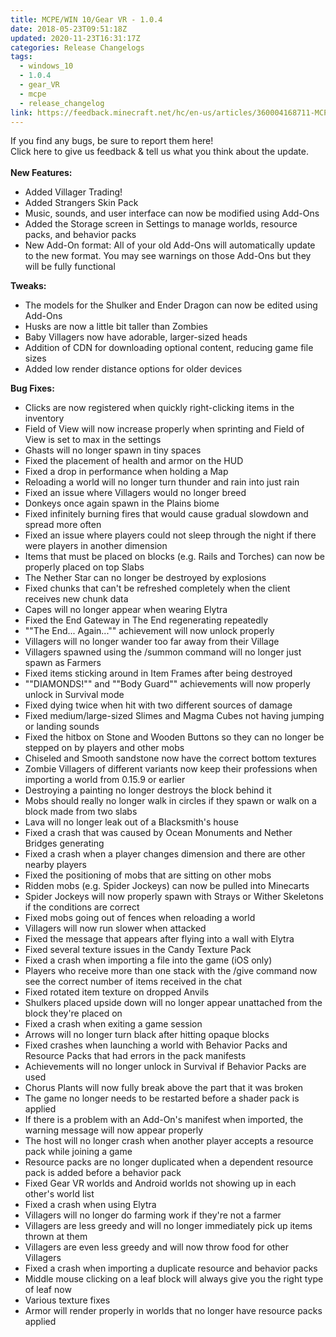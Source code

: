 ```yaml
---
title: MCPE/WIN 10/Gear VR - 1.0.4
date: 2018-05-23T09:51:18Z
updated: 2020-11-23T16:31:17Z
categories: Release Changelogs
tags:
  - windows_10
  - 1.0.4
  - gear_VR
  - mcpe
  - release_changelog
link: https://feedback.minecraft.net/hc/en-us/articles/360004168711-MCPE-WIN-10-Gear-VR-1-0-4
---
```


If you find any bugs, be sure to report them here!\
Click here to give us feedback & tell us what you think about the update.\
\
**New Features:**

-   Added Villager Trading!
-   Added Strangers Skin Pack
-   Music, sounds, and user interface can now be modified using Add-Ons
-   Added the Storage screen in Settings to manage worlds, resource packs, and behavior packs
-   New Add-On format: All of your old Add-Ons will automatically update to the new format. You may see warnings on those Add-Ons but they will be fully functional

**Tweaks:**

-   The models for the Shulker and Ender Dragon can now be edited using Add-Ons
-   Husks are now a little bit taller than Zombies
-   Baby Villagers now have adorable, larger-sized heads
-   Addition of CDN for downloading optional content, reducing game file sizes
-   Added low render distance options for older devices

**Bug Fixes:**

-   Clicks are now registered when quickly right-clicking items in the inventory
-   Field of View will now increase properly when sprinting and Field of View is set to max in the settings
-   Ghasts will no longer spawn in tiny spaces
-   Fixed the placement of health and armor on the HUD
-   Fixed a drop in performance when holding a Map
-   Reloading a world will no longer turn thunder and rain into just rain
-   Fixed an issue where Villagers would no longer breed
-   Donkeys once again spawn in the Plains biome
-   Fixed infinitely burning fires that would cause gradual slowdown and spread more often
-   Fixed an issue where players could not sleep through the night if there were players in another dimension
-   Items that must be placed on blocks (e.g. Rails and Torches) can now be properly placed on top Slabs
-   The Nether Star can no longer be destroyed by explosions
-   Fixed chunks that can\'t be refreshed completely when the client receives new chunk data
-   Capes will no longer appear when wearing Elytra
-   Fixed the End Gateway in The End regenerating repeatedly
-   \"\"The End... Again...\"\" achievement will now unlock properly
-   Villagers will no longer wander too far away from their Village
-   Villagers spawned using the /summon command will no longer just spawn as Farmers
-   Fixed items sticking around in Item Frames after being destroyed
-   \"\"DIAMONDS!\"\" and \"\"Body Guard\"\" achievements will now properly unlock in Survival mode
-   Fixed dying twice when hit with two different sources of damage
-   Fixed medium/large-sized Slimes and Magma Cubes not having jumping or landing sounds
-   Fixed the hitbox on Stone and Wooden Buttons so they can no longer be stepped on by players and other mobs
-   Chiseled and Smooth sandstone now have the correct bottom textures
-   Zombie Villagers of different variants now keep their professions when importing a world from 0.15.9 or earlier
-   Destroying a painting no longer destroys the block behind it
-   Mobs should really no longer walk in circles if they spawn or walk on a block made from two slabs
-   Lava will no longer leak out of a Blacksmith\'s house
-   Fixed a crash that was caused by Ocean Monuments and Nether Bridges generating
-   Fixed a crash when a player changes dimension and there are other nearby players
-   Fixed the positioning of mobs that are sitting on other mobs
-   Ridden mobs (e.g. Spider Jockeys) can now be pulled into Minecarts
-   Spider Jockeys will now properly spawn with Strays or Wither Skeletons if the conditions are correct
-   Fixed mobs going out of fences when reloading a world
-   Villagers will now run slower when attacked
-   Fixed the message that appears after flying into a wall with Elytra
-   Fixed several texture issues in the Candy Texture Pack
-   Fixed a crash when importing a file into the game (iOS only)
-   Players who receive more than one stack with the /give command now see the correct number of items received in the chat
-   Fixed rotated item texture on dropped Anvils
-   Shulkers placed upside down will no longer appear unattached from the block they\'re placed on
-   Fixed a crash when exiting a game session
-   Arrows will no longer turn black after hitting opaque blocks
-   Fixed crashes when launching a world with Behavior Packs and Resource Packs that had errors in the pack manifests
-   Achievements will no longer unlock in Survival if Behavior Packs are used
-   Chorus Plants will now fully break above the part that it was broken
-   The game no longer needs to be restarted before a shader pack is applied
-   If there is a problem with an Add-On\'s manifest when imported, the warning message will now appear properly
-   The host will no longer crash when another player accepts a resource pack while joining a game
-   Resource packs are no longer duplicated when a dependent resource pack is added before a behavior pack
-   Fixed Gear VR worlds and Android worlds not showing up in each other\'s world list
-   Fixed a crash when using Elytra
-   Villagers will no longer do farming work if they\'re not a farmer
-   Villagers are less greedy and will no longer immediately pick up items thrown at them
-   Villagers are even less greedy and will now throw food for other Villagers
-   Fixed a crash when importing a duplicate resource and behavior packs
-   Middle mouse clicking on a leaf block will always give you the right type of leaf now
-   Various texture fixes
-   Armor will render properly in worlds that no longer have resource packs applied

<div>

 

</div>
